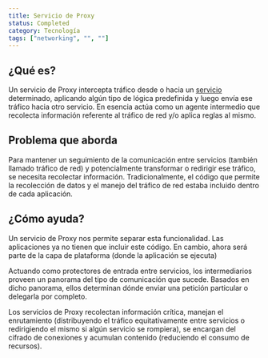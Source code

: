 ```yaml
---
title: Servicio de Proxy
status: Completed
category: Tecnología
tags: ["networking", "", ""]
---
```


## ¿Qué es?

Un servicio de Proxy intercepta tráfico desde o hacia un [servicio](/es/service/) determinado,
aplicando algún tipo de lógica predefinida y luego envía ese tráfico hacia otro servicio.
En esencia actúa como un agente intermedio que recolecta información referente al tráfico de red y/o aplica reglas al mismo.

## Problema que aborda

Para mantener un seguimiento de la comunicación entre servicios (también llamado tráfico de red) y
potencialmente transformar o redirigir ese tráfico, se necesita recolectar información.
Tradicionalmente, el código que permite la recolección de datos y el manejo del tráfico de red estaba incluido dentro de cada aplicación.

## ¿Cómo ayuda?

Un servicio de Proxy nos permite separar esta funcionalidad.
Las aplicaciones ya no tienen que incluir este código.
En cambio, ahora será parte de la capa de plataforma (donde la aplicación se ejecuta)

Actuando como protectores de entrada entre servicios, los intermediarios proveen un panorama del tipo de comunicación que sucede.
Basados en dicho panorama, ellos determinan dónde enviar una petición particular o delegarla por completo.

Los servicios de Proxy recolectan información crítica, manejan el enrutamiento (distribuyendo el tráfico equitativamente entre servicios o redirigiendo el mismo si algún servicio se rompiera),
se encargan del cifrado de conexiones y acumulan contenido (reduciendo el consumo de recursos).